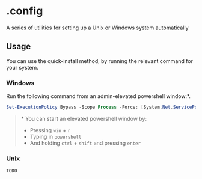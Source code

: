 # .config

A series of utilities for setting up a Unix or Windows system automatically

## Usage

You can use the quick-install method, by running the relevant command for your system.

### Windows

Run the following command from an admin-elevated powershell window:\*.

```powershell
Set-ExecutionPolicy Bypass -Scope Process -Force; [System.Net.ServicePointManager]::SecurityProtocol = [System.Net.ServicePointManager]::SecurityProtocol -bor 3072; iex ((New-Object System.Net.WebClient).DownloadString('https://raw.githubusercontent.com/chrisdmacrae/.config/main/install.ps1'))
```

> \* You can start an elevated powershell window by:
> - Pressing `win` + `r`
> - Typing in `powershell`
> - And holding `ctrl` + `shift` and pressing `enter`

### Unix

```bash
TODO
```